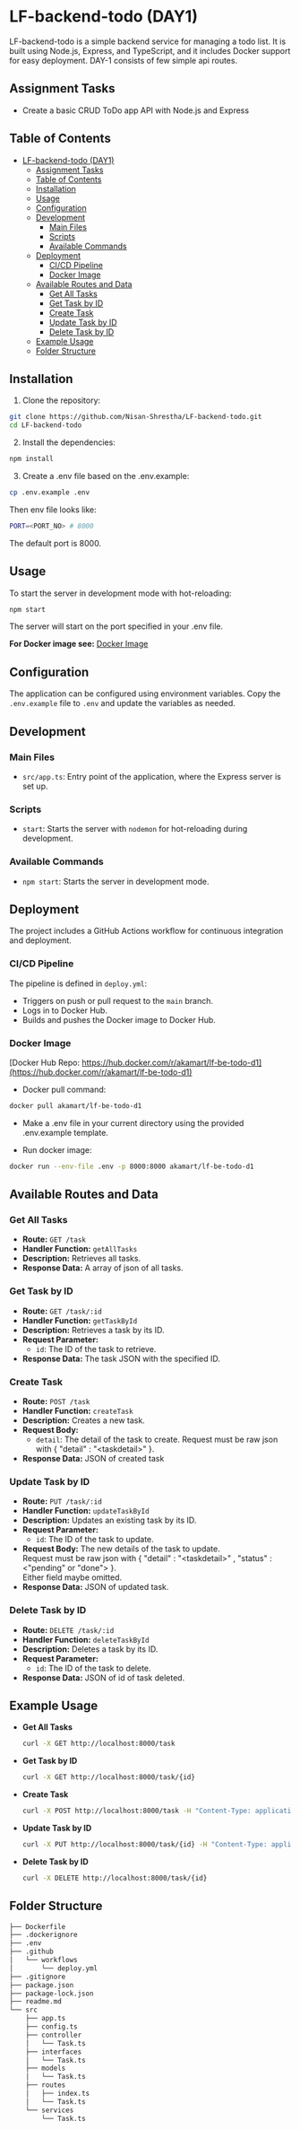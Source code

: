 # LF-backend-todo (DAY1)

LF-backend-todo is a simple backend service for managing a todo list. It is built using Node.js, Express, and TypeScript, and it includes Docker support for easy deployment.
DAY-1 consists of few simple api routes.

## Assignment Tasks

- Create a basic CRUD ToDo app API with Node.js and Express

## Table of Contents

- [LF-backend-todo (DAY1)](#lf-backend-todo-day1)
  - [Assignment Tasks](#assignment-tasks)
  - [Table of Contents](#table-of-contents)
  - [Installation](#installation)
  - [Usage](#usage)
  - [Configuration](#configuration)
  - [Development](#development)
    - [Main Files](#main-files)
    - [Scripts](#scripts)
    - [Available Commands](#available-commands)
  - [Deployment](#deployment)
    - [CI/CD Pipeline](#cicd-pipeline)
    - [Docker Image](#docker-image)
  - [Available Routes and Data](#available-routes-and-data)
    - [Get All Tasks](#get-all-tasks)
    - [Get Task by ID](#get-task-by-id)
    - [Create Task](#create-task)
    - [Update Task by ID](#update-task-by-id)
    - [Delete Task by ID](#delete-task-by-id)
  - [Example Usage](#example-usage)
  - [Folder Structure](#folder-structure)

## Installation

1. Clone the repository:

```bash
git clone https://github.com/Nisan-Shrestha/LF-backend-todo.git
cd LF-backend-todo
```

2. Install the dependencies:

```bash
npm install
```

3. Create a .env file based on the .env.example:

```bash
cp .env.example .env
```

Then env file looks like:

```bash
PORT=<PORT_NO> # 8000
```

The default port is 8000.

## Usage

To start the server in development mode with hot-reloading:

```bash
npm start
```

The server will start on the port specified in your .env file.

**For Docker image see:** [Docker Image](#docker-image)

## Configuration

The application can be configured using environment variables. Copy the `.env.example` file to `.env` and update the variables as needed.

## Development

### Main Files

- `src/app.ts`: Entry point of the application, where the Express server is set up.

### Scripts

- `start`: Starts the server with `nodemon` for hot-reloading during development.

### Available Commands

- `npm start`: Starts the server in development mode.

## Deployment

The project includes a GitHub Actions workflow for continuous integration and deployment.

### CI/CD Pipeline

The pipeline is defined in `deploy.yml`:

- Triggers on push or pull request to the `main` branch.
- Logs in to Docker Hub.
- Builds and pushes the Docker image to Docker Hub.

### Docker Image

[Docker Hub Repo: https://hub.docker.com/r/akamart/lf-be-todo-d1](https://hub.docker.com/r/akamart/lf-be-todo-d1)

- Docker pull command:

```bash
docker pull akamart/lf-be-todo-d1
```

- Make a .env file in your current directory using the provided .env.example template.

- Run docker image:

```bash
docker run --env-file .env -p 8000:8000 akamart/lf-be-todo-d1
```

## Available Routes and Data

### Get All Tasks

- **Route:** `GET /task`
- **Handler Function:** `getAllTasks`
- **Description:** Retrieves all tasks.
- **Response Data:** A array of json of all tasks.

### Get Task by ID

- **Route:** `GET /task/:id`
- **Handler Function:** `getTaskById`
- **Description:** Retrieves a task by its ID.
- **Request Parameter:**
  - `id`: The ID of the task to retrieve.
- **Response Data:** The task JSON with the specified ID.

### Create Task

- **Route:** `POST /task`
- **Handler Function:** `createTask`
- **Description:** Creates a new task.
- **Request Body:**
  - `detail`: The detail of the task to create. Request must be raw json with { "detail" : "\<taskdetail>" }.
- **Response Data:** JSON of created task

### Update Task by ID

- **Route:** `PUT /task/:id`
- **Handler Function:** `updateTaskById`
- **Description:** Updates an existing task by its ID.
- **Request Parameter:**
  - `id`: The ID of the task to update.
- **Request Body:** The new details of the task to update. <br> Request must be raw json with { "detail" : "\<taskdetail>" , "status" : <"pending" or "done"> }. <br>Either field maybe omitted.
- **Response Data:** JSON of updated task.

### Delete Task by ID

- **Route:** `DELETE /task/:id`
- **Handler Function:** `deleteTaskById`
- **Description:** Deletes a task by its ID.
- **Request Parameter:**
  - `id`: The ID of the task to delete.
- **Response Data:** JSON of id of task deleted.

## Example Usage

- **Get All Tasks**

  ```bash
  curl -X GET http://localhost:8000/task
  ```

- **Get Task by ID**

  ```bash
  curl -X GET http://localhost:8000/task/{id}
  ```

- **Create Task**

  ```bash
  curl -X POST http://localhost:8000/task -H "Content-Type: application/json" -d '{"detail": "New Task"}'
  ```

- **Update Task by ID**

  ```bash
  curl -X PUT http://localhost:8000/task/{id} -H "Content-Type: application/json" -d '{"detail": "Updated Task", "status": "completed"}'
  ```

- **Delete Task by ID**

  ```bash
  curl -X DELETE http://localhost:8000/task/{id}
  ```

## Folder Structure

```bash
├── Dockerfile
├── .dockerignore
├── .env
├── .github
│   └── workflows
│       └── deploy.yml
├── .gitignore
├── package.json
├── package-lock.json
├── readme.md
└── src
    ├── app.ts
    ├── config.ts
    ├── controller
    │   └── Task.ts
    ├── interfaces
    │   └── Task.ts
    ├── models
    │   └── Task.ts
    ├── routes
    │   ├── index.ts
    │   └── Task.ts
    └── services
        └── Task.ts
```
